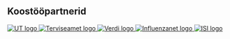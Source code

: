 <div class="row">
  <div class="col-12 d-flex justify-content-center">
    <h2>Koostööpartnerid</h2>
  </div>
</div>
<div class="row mb-2">
  <a class="col-md d-flex justify-content-center" href="https://ut.ee/ee" target="_blank">
    <img class="img-fluid" src="assets/images/tartu_logo_ee.png" alt="UT logo" title="UT" />
  </a>
  <a class="col-md d-flex justify-content-center" href="https://www.terviseamet.ee/et" target="_blank">
    <img class="img-fluid" src="assets/images/terviseamet_ee.png" alt="Terviseamet logo" title="UT" />
  </a>
  <a class="col-md d-flex justify-content-center" href="https://verdiproject.org" target="_blank">
    <img class="img-fluid" src="assets/images/verdi_logo.jpg" alt="Verdi logo" title="Verdi" />
  </a>
  <a class="col-md d-flex justify-content-center" href="http://influenzanet.info" target="_blank">
    <img class="img-fluid" src="assets/images/influenzanet.png" alt="Influenzanet logo" title="Influenzanet" />
  </a>
  <a class="col-md d-flex justify-content-center" href="https://isi.it/en/home" target="_blank">
    <img class="img-fluid" src="assets/images/isi.jpg" alt="ISI logo" title="ISI" />
  </a>
</div>
